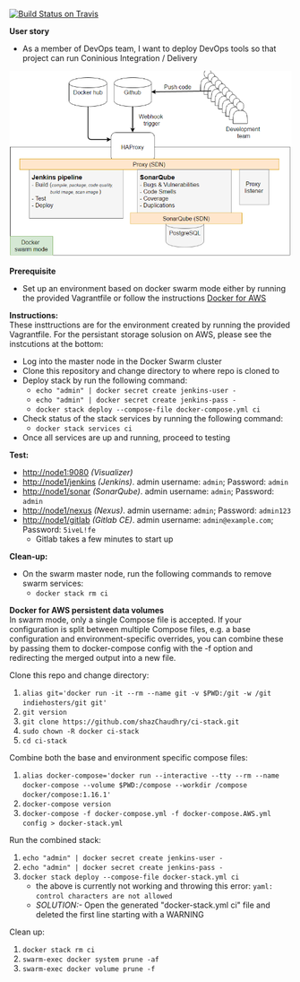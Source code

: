 [![Build Status on Travis](https://travis-ci.org/shazChaudhry/ci-stack.svg?branch=master "CI status on Travis")](https://travis-ci.org/shazChaudhry/ci-stack)

**User story**
* As a member of DevOps team, I want to deploy DevOps tools so that project can run Coninious Integration / Delivery


![alt text](pics/logical.PNG "Swam cluster")

**Prerequisite**
* Set up an environment based on docker swarm mode either by running the provided Vagrantfile or follow the instructions [Docker for AWS](https://docs.docker.com/docker-for-aws/)

**Instructions:**<br/>
These insttructions are for the environment created by running the provided Vagrantfile. For the persistant storage solusion on AWS, please see the instcutions at the bottom:
* Log into the master node in the Docker Swarm cluster
* Clone this repository and change directory to where repo is cloned to
* Deploy stack by run the following command:
  * `echo "admin" | docker secret create jenkins-user -`
  * `echo "admin" | docker secret create jenkins-pass -`
  * `docker stack deploy --compose-file docker-compose.yml ci`
* Check status of the stack services by running the following command:
  *   `docker stack services ci`
* Once all services are up and running, proceed to testing

**Test:**
* <a href="http://node1:9080"/>http://node1:9080</a> _(Visualizer)_
* <a href="http://node1/jenkins"/>http://node1/jenkins</a> _(Jenkins)_. admin username: `admin`; Password: `admin`
* <a href="http://node1/sonar"/>http://node1/sonar</a> _(SonarQube)_. admin username: `admin`; Password: `admin`
* <a href="http://node1/nexus"/>http://node1/nexus</a> _(Nexus)_. admin username: `admin`; Password: `admin123`
* <a href="http://node1/gitlab"/>http://node1/gitlab</a> _(Gitlab CE)_. admin username: `admin@example.com`; Password: `5iveL!fe`
  * Gitlab takes a few minutes to start up

**Clean-up:**
* On the swarm master node, run the following commands to remove swarm services:
  * `docker stack rm ci`

**Docker for AWS persistent data volumes** <br/>
In swarm mode, only a single Compose file is accepted. If your configuration is split between multiple Compose files, e.g. a base configuration and environment-specific overrides, you can combine these by passing them to docker-compose config with the -f option and redirecting the merged output into a new file.

Clone this repo and change directory: <br/>
1. `alias git='docker run -it --rm --name git -v $PWD:/git -w /git indiehosters/git git'`
2. `git version`
3. `git clone https://github.com/shazChaudhry/ci-stack.git`
4. `sudo chown -R docker ci-stack`
5. `cd ci-stack`

Combine both the base and environment specific compose files:<br/> 
1. `alias docker-compose='docker run --interactive --tty --rm --name docker-compose --volume $PWD:/compose --workdir /compose docker/compose:1.16.1'`
2. `docker-compose version`
3. `docker-compose -f docker-compose.yml -f docker-compose.AWS.yml config > docker-stack.yml`

Run the combined stack:<br/>
1. `echo "admin" | docker secret create jenkins-user -`
2. `echo "admin" | docker secret create jenkins-pass -`
3. `docker stack deploy --compose-file docker-stack.yml ci`
   - the above is currently not working and throwing this error: `yaml: control characters are not allowed`
   - _SOLUTION:-_ Open the generated "docker-stack.yml ci" file and deleted the first line starting with a WARNING

Clean up:<br/>
1. `docker stack rm ci`
2. `swarm-exec docker system prune -af`
3. `swarm-exec docker volume prune -f`
